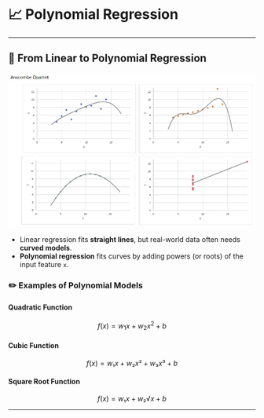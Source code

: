 # 📈 Polynomial Regression

---

## 🔹 From Linear to Polynomial Regression
![alt text](image-1.png)
- Linear regression fits **straight lines**, but real-world data often needs **curved models**.
- **Polynomial regression** fits curves by adding powers (or roots) of the input feature `x`.

### ✏️ Examples of Polynomial Models

#### Quadratic Function
```math
f(x) = w_1 x + w_2 x^2 + b
```

#### Cubic Function
```math
f(x) = w₁x + w₂x² + w₃x³ + b
```

#### Square Root Function
```math
f(x) = w₁x + w₂√x + b
```




---
